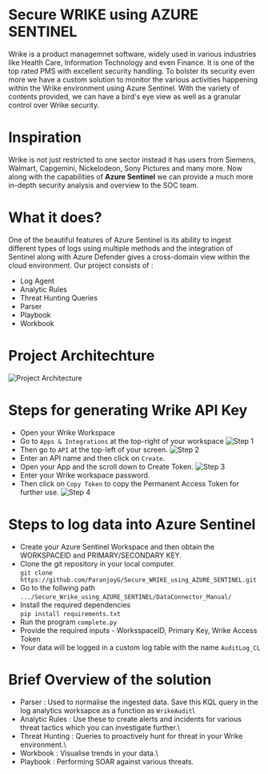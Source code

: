 # Secure WRIKE using AZURE SENTINEL

Wrike is a product managemnet software, widely used in various industries like Health Care, Information Technology and even Finance. It is one of the top rated PMS with excellent security handling. To bolster its security even more we have a custom solution to monitor the various activities happening within the Wrike environment using Azure Sentinel. With the variety of contents provided, we can have a bird's eye view as well as a granular control over Wrike security.

# Inspiration

Wrike is not just restricted to one sector instead it has users from Siemens, Walmart, Capgemini, Nickelodeon, Sony Pictures and many more. Now along with the capabilities of **Azure Sentinel** we can provide a much more in-depth security analysis and overview to the SOC team.

# What it does?

One of the beautiful features of Azure Sentinel is its ability to ingest different types of logs using multiple methods and the integration of Sentinel along with Azure Defender gives a cross-domain view within the cloud environment. Our project consists of  :
* Log Agent
* Analytic Rules
* Threat Hunting Queries
* Parser
* Playbook
* Workbook

# Project Architechture

![Project Architecture](https://github.com/ParanjoyG/Secure_WRIKE_using_AZURE_SENTINEL/blob/main/Project%20Images/architechture.png)

# Steps for generating Wrike API Key

* Open your Wrike Workspace
* Go to `Apps & Integrations` at the top-right of your workspace
![Step 1](https://github.com/ParanjoyG/Secure_WRIKE_using_AZURE_SENTINEL/blob/main/Project%20Images/Step%201.jpg)
* Then go to `API` at the top-left of your screen.
![Step 2](https://github.com/ParanjoyG/Secure_WRIKE_using_AZURE_SENTINEL/blob/main/Project%20Images/Step%202.jpg)
* Enter an API name and then click on `Create`.
* Open your App and the scroll down to Create Token.
![Step 3](https://github.com/ParanjoyG/Secure_WRIKE_using_AZURE_SENTINEL/blob/main/Project%20Images/Step%203.jpg)
* Enter your Wrike workspace password.
* Then click on `Copy Token` to copy the Permanent Access Token for further use.
![Step 4](https://github.com/ParanjoyG/Secure_WRIKE_using_AZURE_SENTINEL/blob/main/Project%20Images/Step%204.jpg)

# Steps to log data into Azure Sentinel 

* Create your Azure Sentinel Workspace and then obtain the WORKSPACEID and PRIMARY/SECONDARY KEY.
* Clone the git repository in your local computer.\
`git clone https://github.com/ParanjoyG/Secure_WRIKE_using_AZURE_SENTINEL.git`
* Go to the follwing path \
`.../Secure_Wrike_using_AZURE_SENTINEL/DataConnector_Manual/`
* Install the required dependencies\
`pip install requirements.txt`
* Run the program `complete.py`
* Provide the required inputs - WorksspaceID, Primary Key, Wrike Access Token
* Your data will be logged in a custom log table with the name `AuditLog_CL`

# Brief Overview of the solution

* Parser : Used to normalise the ingested data. Save this KQL query in the log analytics worksapce as a function as `WrikeAudit`\
* Analytic Rules : Use these to create alerts and incidents for various threat tactics which you can investigate further.\
* Threat Hunting : Queries to proactively hunt for threat in your Wrike environment.\
* Workbook : Visualise trends in your data.\
* Playbook : Performing SOAR against various threats.

